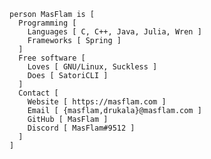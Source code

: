 ```
person MasFlam is [
  Programming [
    Languages [ C, C++, Java, Julia, Wren ]
    Frameworks [ Spring ]
  ]
  Free software [
    Loves [ GNU/Linux, Suckless ]
    Does [ SatoriCLI ]
  ]
  Contact [
    Website [ https://masflam.com ]
    Email [ {masflam,drukala}@masflam.com ]
    GitHub [ MasFlam ]
    Discord [ MasFlam#9512 ]
  ]
]
```

<!--![Top Langs](https://github-readme-stats.vercel.app/api/top-langs/?username=MasFlam&layout=compact&theme=dark&hide=processing,lua&custom_title=Most%20used%20languages%20%28on%20GitHub%29)-->
